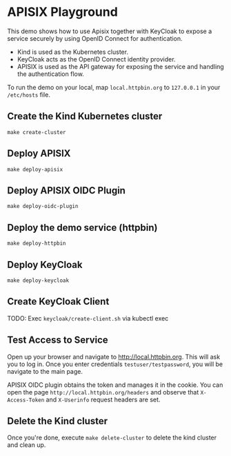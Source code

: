 # APISIX Playground

This demo shows how to use Apisix together with KeyCloak to expose a service securely by using OpenID Connect for 
authentication. 

* Kind is used as the Kubernetes cluster.
* KeyCloak acts as the OpenID Connect identity provider.
* APISIX is used as the API gateway for exposing the service and handling the authentication flow.

To run the demo on your local, map `local.httpbin.org` to `127.0.0.1` in your `/etc/hosts` file.

## Create the Kind Kubernetes cluster

```shell
make create-cluster
```

## Deploy APISIX

```shell
make deploy-apisix
```

## Deploy APISIX OIDC Plugin

```shell
make deploy-oidc-plugin
```

## Deploy the demo service (httpbin)

```shell
make deploy-httpbin
```

## Deploy KeyCloak

```shell
make deploy-keycloak
```

## Create KeyCloak Client

TODO: Exec `keycloak/create-client.sh` via kubectl exec

## Test Access to Service

Open up your browser and navigate to http://local.httpbin.org. This will ask you to log in. Once you enter credentials
`testuser/testpassword`, you will be navigate to the main page.

APISIX OIDC plugin obtains the token and manages it in the cookie. You can open the page 
`http://local.httpbin.org/headers` and observe that `X-Access-Token` and `X-Userinfo` request headers are set. 

## Delete the Kind cluster

Once you're done, execute `make delete-cluster` to delete the kind cluster and clean up.
